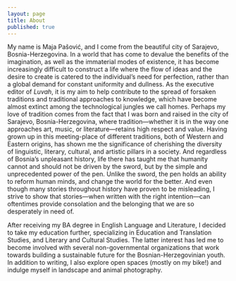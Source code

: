 ```yaml
---
layout: page
title: About
published: true
---
```



<span class="versal m9">M</span>y name is Maja Pašović, and I come from the beautiful city of Sarajevo, Bosnia-Herzegovina. In a world that has come to devalue the benefits of the imagination, as well as the immaterial modes of
existence, it has become increasingly difficult to construct a life where the flow of ideas and the desire to create is catered to the individual’s need for perfection, rather than a global demand for constant uniformity and dullness. As the executive editor of *Luvah*, it is my aim to help contribute to the spread of forsaken traditions and traditional approaches to knowledge, which have become almost extinct among the technological jungles we call homes. Perhaps my love of
tradition comes from the fact that I was born and raised in the city of
Sarajevo, Bosnia-Herzegovina, where tradition—whether it is in the way
one approaches art, music, or literature—retains high respect and value.
Having grown up in this meeting-place of different traditions, both of
Western and Eastern origins, has shown me the significance of cherishing
the diversity of linguistic, literary, cultural, and artistic pillars in
a society. And regardless of Bosnia’s unpleasant history, life there
has taught me that humanity cannot and should not be driven by the
sword, but by the simple and unprecedented power of the pen. Unlike the
sword, the pen holds an ability to reform human minds, and change the
world for the better. And even though many stories throughout history
have proven to be misleading, I strive to show that stories—when written
with the right intention—can oftentimes provide consolation and the
belonging that we are so desperately in need of.

After receiving my BA degree in English Language and Literature, I decided to take my
education further, specializing in Education and Translation Studies,
and Literary and Cultural Studies. The latter interest has led me to become involved with several
non-governmental organizations that work towards building a sustainable
future for the Bosnian-Herzegovinian youth. In addition to writing, I also
explore open spaces (mostly on my bike!) and indulge myself in landscape and 
animal photography.
